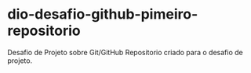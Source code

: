 # dio-desafio-github-pimeiro-repositorio
Desafio de Projeto sobre Git/GitHub
Repositorio criado para o desafio de projeto.

